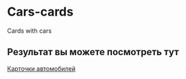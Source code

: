 # Cars-cards
Cards with cars

## Результат вы можете посмотреть тут 

[Карточки автомобилей](https://efremovva.github.io/Cars-cards/)
